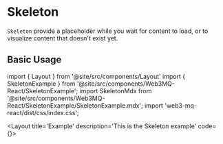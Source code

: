 # Skeleton

`Skeleton` provide a placeholder while you wait for content to load, or to visualize content that doesn't exist yet.

## Basic Usage

import { Layout } from '@site/src/components/Layout'
import { SkeletonExample } from '@site/src/components/Web3MQ-React/SkeletonExample';
import SkeletonMdx from '@site/src/components/Web3MQ-React/SkeletonExample/SkeletonExample.mdx';
import 'web3-mq-react/dist/css/index.css';

<Layout
title='Example'
description='This is the Skeleton example'
code={<SkeletonMdx />}>
<SkeletonExample />
</Layout>